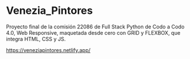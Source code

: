 # Venezia_Pintores
Proyecto final de la comisión 22086 de Full Stack Python de Codo a Codo 4.0,
Web Responsive, maquetada desde cero con GRID y FLEXBOX, que integra HTML, CSS y JS.

https://veneziapintores.netlify.app/ 

